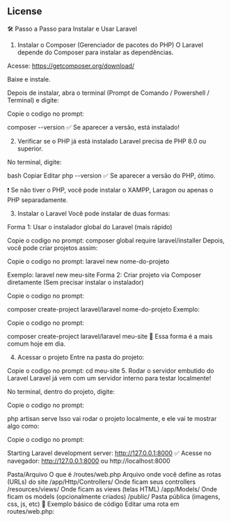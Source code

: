 

## License

🛠 Passo a Passo para Instalar e Usar Laravel

1. Instalar o Composer (Gerenciador de pacotes do PHP)
O Laravel depende do Composer para instalar as dependências.

Acesse: https://getcomposer.org/download/

Baixe e instale.

Depois de instalar, abra o terminal (Prompt de Comando / Powershell / Terminal) e digite:

Copie o codigo no prompt:

composer --version
✅ Se aparecer a versão, está instalado!

2. Verificar se o PHP já está instalado
Laravel precisa de PHP 8.0 ou superior.

No terminal, digite:

bash
Copiar
Editar
php --version
✅ Se aparecer a versão do PHP, ótimo.

❗ Se não tiver o PHP, você pode instalar o XAMPP, Laragon ou apenas o PHP separadamente.

3. Instalar o Laravel
Você pode instalar de duas formas:

Forma 1: Usar o instalador global do Laravel (mais rápido)

Copie o codigo no prompt:
composer global require laravel/installer
Depois, você pode criar projetos assim:

Copie o codigo no prompt:
laravel new nome-do-projeto

Exemplo:
laravel new meu-site
Forma 2: Criar projeto via Composer diretamente
(Sem precisar instalar o instalador)

Copie o codigo no prompt:

composer create-project laravel/laravel nome-do-projeto
Exemplo:

Copie o codigo no prompt:

composer create-project laravel/laravel meu-site
🚀 Essa forma é a mais comum hoje em dia.

4. Acessar o projeto
Entre na pasta do projeto:

Copie o codigo no prompt:
cd meu-site
5. Rodar o servidor embutido do Laravel
Laravel já vem com um servidor interno para testar localmente!

No terminal, dentro do projeto, digite:

Copie o codigo no prompt:

php artisan serve
Isso vai rodar o projeto localmente, e ele vai te mostrar algo como:


Copie o codigo no prompt:

Starting Laravel development server: http://127.0.0.1:8000
✅ Acesse no navegador: http://127.0.0.1:8000 ou http://localhost:8000


Pasta/Arquivo	O que é
/routes/web.php	Arquivo onde você define as rotas (URLs) do site
/app/Http/Controllers/	Onde ficam seus controllers
/resources/views/	Onde ficam as views (telas HTML)
/app/Models/	Onde ficam os models (opcionalmente criados)
/public/	Pasta pública (imagens, css, js, etc)
📌 Exemplo básico de código
Editar uma rota em routes/web.php:

